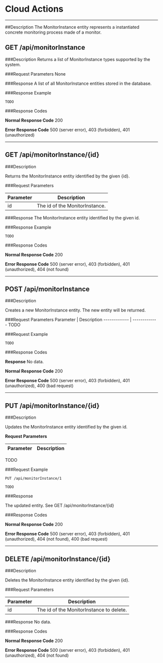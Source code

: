 ﻿# Cloud Actions
***

##Description
The MonitorInstance entity represents a instantiated concrete monitoring process made of a monitor.

## GET /api/monitorInstance

###Description
Returns a list of MonitorInstance types supported by the system.

###Request Parameters
None

###Response
A list of all MonitorInstance entities stored in the database.

###Response Example
```
TODO
```

###Response Codes

**Normal Response Code** 200

**Error Response Code** 500 (server error), 403 (forbidden), 401 (unauthorized)

***

## GET /api/monitorInstance/{id}

###Description

Returns the MonitorInstance entity identified by the given {id}.

###Request Parameters

Parameter     | Description
------------- | -------------
id            | The id of the MonitorInstance.

###Response 
The MonitorInstance entity identified by the given id.

###Response Example
```
TODO
```

###Response Codes

**Normal Response Code** 200

**Error Response Code** 500 (server error), 403 (forbidden), 401 (unauthorized), 404 (not found)

***

## POST /api/monitorInstance

###Description

Creates a new MonitorInstance entity. The new entity will be returned.

###Request Parameters
Parameter     | Description
------------- | -------------
TODO

###Request Example
```
TODO
```

###Response Codes

**Response** No data.

**Normal Response Code** 200

**Error Response Code** 500 (server error), 403 (forbidden), 401 (unauthorized), 400 (bad request)

***

## PUT /api/monitorInstance/{id}

###Description

Updates the MonitorInstance entity identified by the given id.

**Request Parameters** 

Parameter     | Description
------------- | -------------
TODO

###Request Example
```
PUT /api/monitorInstance/1
```
```
TODO
```

###Response

The updated entity. See GET /api/monitorInstance/{id}

###Response Codes

**Normal Response Code** 200

**Error Response Code** 500 (server error), 403 (forbidden), 401 (unauthorized), 404 (not found), 400 (bad request)

***

## DELETE /api/monitorInstance/{id}

###Description

Deletes the MonitorInstance entity identified by the given {id}.

###Request Parameters

Parameter     | Description
------------- | -------------
id            | The id of the MonitorInstance to delete.

###Response
No data.

###Response Codes

**Normal Response Code** 200

**Error Response Code** 500 (server error), 403 (forbidden), 401 (unauthorized), 404 (not found)
